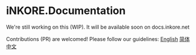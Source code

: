 # iNKORE.Documentation

We're still working on this (WIP). It will be available soon on docs.inkore.net

Contributions (PR) are welcomed! Please follow our guidelines: [English](https://github.com/iNKORE-NET/Documentation/blob/main/CONTRIBUTING.md) [简体中文](https://github.com/iNKORE-NET/Documentation/blob/main/CONTRIBUTING.zh-CN.md)
